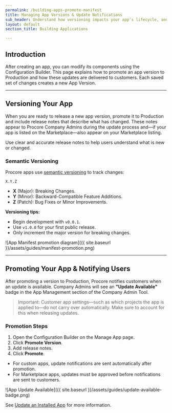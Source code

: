```yaml
---
permalink: /building-apps-promote-manifest
title: Managing App Versions & Update Notifications
sub_header: Understand how versioning impacts your app’s lifecycle, and how updates are surfaced to Procore users.
layout: default
section_title: Building Applications

---
```


## Introduction
After creating an app, you can modify its components using the Configuration Builder. This page explains how to promote an app version to Production and how these updates are delivered to customers. Each saved set of changes creates a new App Version.

***
## Versioning Your App
When you are ready to release a new app version, promote it to Production and include release notes that describe what has changed. These notes appear to Procore Company Admins during the update process and—if your app is listed on the Marketplace—also appear on your Marketplace listing.

Use clear and accurate release notes to help users understand what is new or changed.

### Semantic Versioning
Procore apps use [semantic versioning](https://semver.org/) to track changes:

`X.Y.Z`
- **X** (Major): Breaking Changes.
- **Y** (Minor): Backward-Compatible Feature Additions.
- **Z** (Patch): Bug Fixes or Minor Improvements.

**Versioning tips:**
- Begin development with `v0.0.1`.
- Use `v1.0.0` for your first public release.
- Only increment the major version for breaking changes.

![App Manifest promotion diagram]({{ site.baseurl }}/assets/guides/manifest-promotion.png)

***
## Promoting Your App & Notifying Users
After promoting a version to Production, Procore notifies customers when an update is available. Company Admins will see an **"Update Available"** badge in the App Management section of the Company Admin Tool.

> Important: Customer app settings—such as which projects the app is applied to—do not carry over automatically. Make sure to account for this when releasing updates.

<!-- ![App Update Available]({{ site.baseurl }}/assets/guides/update-available-badge.png) -->

### Promotion Steps

1. Open the Configuration Builder on the Manage App page.
2. Click **Promote Version**.
3. Add release notes.
4. Click **Promote**.

- For custom apps, update notifications are sent automatically after promotion.
- For Marketplace apps, updates must be approved before notifications are sent to customers.

![App Update Available]({{ site.baseurl }}/assets/guides/update-available-badge.png)

See [Update an Installed App](https://support.procore.com/products/online/user-guide/company-level/admin/tutorials/update-installed-app) for more information.
